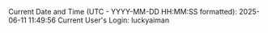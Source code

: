 Current Date and Time (UTC - YYYY-MM-DD HH:MM:SS formatted): 2025-06-11 11:49:56
Current User's Login: luckyaiman
